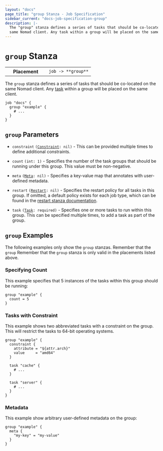 ```yaml
---
layout: "docs"
page_title: "group Stanza - Job Specification"
sidebar_current: "docs-job-specification-group"
description: |-
  The "group" stanza defines a series of tasks that should be co-located on the
  same Nomad client. Any task within a group will be placed on the same client.
---
```


# `group` Stanza

<table class="table table-bordered table-striped">
  <tr>
    <th width="120">Placement</th>
    <td>
      <code>job -> **group**</code>
    </td>
  </tr>
</table>

The `group` stanza defines a series of tasks that should be co-located on the
same Nomad client. Any [task][] within a group will be placed on the same
client.

```hcl
job "docs" {
  group "example" {
    # ...
  }
}
```

## `group` Parameters

- `constraint` <code>([Constraint][]: nil)</code> -
  This can be provided multiple times to define additional constraints.

- `count` `(int: 1)` - Specifies the number of the task groups that should
  be running under this group. This value must be non-negative.

- `meta` <code>([Meta][]: nil)</code> - Specifies a key-value map that annotates
  with user-defined metadata.

- `restart` <code>([Restart][]: nil)</code> - Specifies the restart policy for
  all tasks in this group. If omitted, a default policy exists for each job
  type, which can be found in the [restart stanza documentation][restart].

- `task` <code>([Task][]: required)</code> - Specifies one or more tasks to run
  within this group. This can be specified multiple times, to add a task as part
  of the group.

## `group` Examples

The following examples only show the `group` stanzas. Remember that the `group`
Remember that the `group` stanza is only valid in the placements listed above.

### Specifying Count

This example specifies that 5 instances of the tasks within this group should be
running:

```hcl
group "example" {
  count = 5
}
```

### Tasks with Constraint

This example shows two abbreviated tasks with a constraint on the group. This
will restrict the tasks to 64-bit operating systems.

```hcl
group "example" {
  constraint {
    attribute = "${attr.arch}"
    value     = "amd64"
  }

  task "cache" {
    # ...
  }

  task "server" {
    # ...
  }
}
```

### Metadata

This example show arbitrary user-defined metadata on the group:

```hcl
group "example" {
  meta {
    "my-key" = "my-value"
  }
}
```

[task]: /docs/job-specification/task.html "Nomad task Specification"
[job]: /docs/job-specification/job.html "Nomad job Specification"
[constraint]: /docs/job-specification/constraint.html "Nomad constraint Specification"
[meta]: /docs/job-specification/meta.html "Nomad meta Specification"
[restart]: /docs/job-specification/restart.html "Nomad restart Specification"
